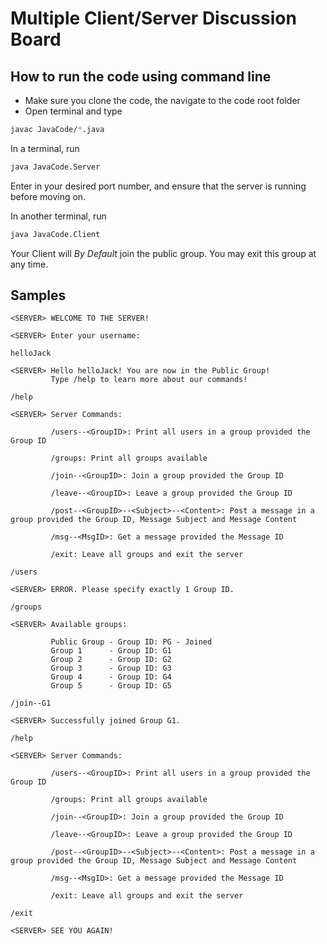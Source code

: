 # Multiple Client/Server Discussion Board

## How to run the code using command line 

- Make sure you clone the code, the navigate to the code root folder
- Open terminal and type

```bash
javac JavaCode/*.java
```

In a terminal, run

```bash
java JavaCode.Server
```

Enter in your desired port number, and ensure that the server is running before moving on.

In another terminal, run

```bash
java JavaCode.Client
```
Your Client will *By Default* join the public group. You may exit this group at any time.
## Samples

```
<SERVER> WELCOME TO THE SERVER!

<SERVER> Enter your username:

helloJack

<SERVER> Hello helloJack! You are now in the Public Group!
         Type /help to learn more about our commands!

/help

<SERVER> Server Commands:

         /users--<GroupID>: Print all users in a group provided the Group ID

         /groups: Print all groups available

         /join--<GroupID>: Join a group provided the Group ID

         /leave--<GroupID>: Leave a group provided the Group ID

         /post--<GroupID>--<Subject>--<Content>: Post a message in a group provided the Group ID, Message Subject and Message Content

         /msg--<MsgID>: Get a message provided the Message ID

         /exit: Leave all groups and exit the server

/users

<SERVER> ERROR. Please specify exactly 1 Group ID.

/groups

<SERVER> Available groups:

         Public Group - Group ID: PG - Joined
         Group 1      - Group ID: G1
         Group 2      - Group ID: G2
         Group 3      - Group ID: G3
         Group 4      - Group ID: G4
         Group 5      - Group ID: G5

/join--G1

<SERVER> Successfully joined Group G1.

/help

<SERVER> Server Commands:

         /users--<GroupID>: Print all users in a group provided the Group ID

         /groups: Print all groups available

         /join--<GroupID>: Join a group provided the Group ID

         /leave--<GroupID>: Leave a group provided the Group ID

         /post--<GroupID>--<Subject>--<Content>: Post a message in a group provided the Group ID, Message Subject and Message Content

         /msg--<MsgID>: Get a message provided the Message ID

         /exit: Leave all groups and exit the server

/exit

<SERVER> SEE YOU AGAIN!

```
